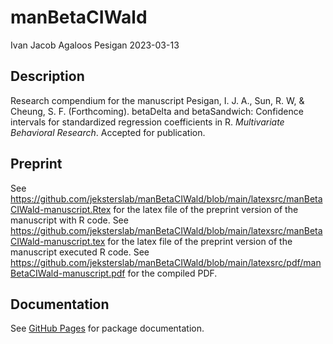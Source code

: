manBetaCIWald
================
Ivan Jacob Agaloos Pesigan
2023-03-13

<!-- README.md is generated from README.Rmd. Please edit that file -->

## Description

Research compendium for the manuscript Pesigan, I. J. A., Sun, R. W, &
Cheung, S. F. (Forthcoming). betaDelta and betaSandwich: Confidence
intervals for standardized regression coefficients in R. *Multivariate
Behavioral Research*. Accepted for publication.

## Preprint

See
<https://github.com/jeksterslab/manBetaCIWald/blob/main/latexsrc/manBetaCIWald-manuscript.Rtex>
for the latex file of the preprint version of the manuscript with R
code. See
<https://github.com/jeksterslab/manBetaCIWald/blob/main/latexsrc/manBetaCIWald-manuscript.tex>
for the latex file of the preprint version of the manuscript executed R
code. See
<https://github.com/jeksterslab/manBetaCIWald/blob/main/latexsrc/pdf/manBetaCIWald-manuscript.pdf>
for the compiled PDF.

## Documentation

See [GitHub
Pages](https://jeksterslab.github.io/manBetaCIWald/index.html) for
package documentation.
